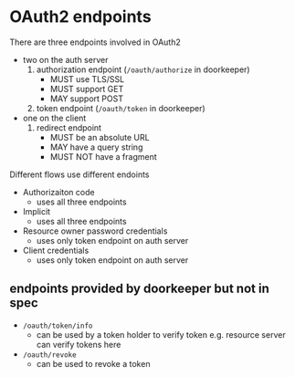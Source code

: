 # OAuth2 endpoints

There are three endpoints involved in OAuth2

- two on the auth server
    1. authorization endpoint (`/oauth/authorize` in doorkeeper)
        - MUST use TLS/SSL
        - MUST support GET
        - MAY support POST
    1. token endpoint (`/oauth/token` in doorkeeper)
- one on the client
    1. redirect endpoint
        - MUST be an absolute URL
        - MAY have a query string
        - MUST NOT have a fragment

Different flows use different endoints

- Authorizaiton code
    - uses all three endpoints
- Implicit
    - uses all three endpoints
- Resource owner password credentials
    - uses only token endpoint on auth server
- Client credentials
    - uses only token endpoint on auth server

## endpoints provided by doorkeeper but not in spec

- `/oauth/token/info`
    - can be used by a token holder to verify token e.g. resource server can
      verify tokens here
- `/oauth/revoke`
    - can be used to revoke a token
